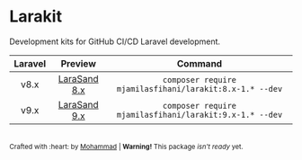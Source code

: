 # Larakit

Development kits for GitHub CI/CD Laravel development.

| Laravel | Preview                                                                   | Command                                                 |
| :-----: | :-----------------------------------------------------------------------: | :-----------------------------------------------------: |
| v8.x    | <a href="https://github.com/mjamilasfihani/larasand-8.x">LaraSand 8.x</a> | `composer require mjamilasfihani/larakit:8.x-1.* --dev` |
| v9.x    | <a href="https://github.com/mjamilasfihani/larasand-9.x">LaraSand 9.x</a> | `composer require mjamilasfihani/larakit:9.x-1.* --dev` |

<br>

<sub>
Crafted with :heart: by <a href="https://www.instagram.com/mjamilasfihani">Mohammad</a> | <b>Warning!</b> This package <i>isn't ready</i> yet.
</sub>
